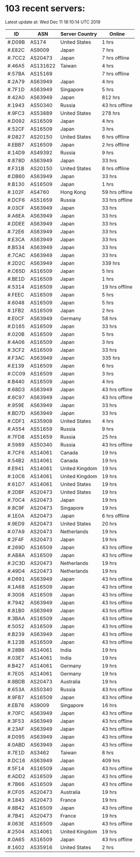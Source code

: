 # 103 recent servers:

Latest update at: Wed Dec 11 18:10:14 UTC 2019

| ID | ASN | Server Country | Online |
| -- | --- | -------------- | ------ |
| #.D09B | AS174 | United States | 1 hrs |
| #.E82C | AS9009 | Japan | 7 hrs |
| #.7CC2 | AS20473 | Japan | 7 hrs offline |
| #.46A5 | AS131622 | Taiwan | 4 hrs |
| #.57BA | AS15169 |  | 7 hrs offline |
| #.2A79 | AS63949 | Japan | 4 hrs |
| #.7F1D | AS63949 | Singapore | 5 hrs |
| #.42A0 | AS63949 | Japan | 812 hrs |
| #.1943 | AS50340 | Russia | 43 hrs offline |
| #.9FC3 | AS53889 | United States | 278 hrs |
| #.D092 | AS16509 | Japan | 4 hrs |
| #.52CF | AS16509 | Japan | 3 hrs |
| #.D827 | AS20150 | United States | 6 hrs offline |
| #.EBB7 | AS16509 | Japan | 2 hrs offline |
| #.14D9 | AS49392 | Russia | 9 hrs |
| #.878D | AS63949 | Japan | 33 hrs |
| #.F31B | AS20150 | United States | 8 hrs offline |
| #.DB60 | AS63949 | Japan | 33 hrs |
| #.B130 | AS16509 | Japan | 1 hrs |
| #.102F | AS4760 | Hong Kong | 59 hrs offline |
| #.DCF6 | AS51659 | Russia | 33 hrs offline |
| #.03CF | AS63949 | Japan | 33 hrs |
| #.A6EA | AS63949 | Japan | 33 hrs |
| #.DDEE | AS63949 | Japan | 33 hrs |
| #.72E6 | AS63949 | Japan | 33 hrs |
| #.E3CA | AS63949 | Japan | 33 hrs |
| #.B534 | AS63949 | Japan | 33 hrs |
| #.7CAC | AS63949 | Japan | 33 hrs |
| #.2D2C | AS63949 | Japan | 339 hrs |
| #.C65D | AS16509 | Japan | 5 hrs |
| #.BE1D | AS16509 | Japan | 1 hrs |
| #.5314 | AS16509 | Japan | 19 hrs offline |
| #.FEEC | AS16509 | Japan | 5 hrs |
| #.6048 | AS16509 | Japan | 5 hrs |
| #.1FB2 | AS16509 | Japan | 2 hrs |
| #.E0CF | AS63949 | Germany | 58 hrs |
| #.D165 | AS16509 | Japan | 33 hrs |
| #.020B | AS16509 | Japan | 5 hrs |
| #.4A06 | AS16509 | Japan | 3 hrs |
| #.3CF2 | AS16509 | Japan | 33 hrs |
| #.F3AC | AS63949 | Japan | 335 hrs |
| #.E139 | AS16509 | Japan | 6 hrs |
| #.CC09 | AS16509 | Japan | 3 hrs |
| #.B440 | AS16509 | Japan | 4 hrs |
| #.68D3 | AS63949 | Japan | 43 hrs offline |
| #.6C97 | AS63949 | Japan | 43 hrs offline |
| #.959E | AS63949 | Japan | 33 hrs |
| #.BD7D | AS63949 | Japan | 33 hrs |
| #.CDF1 | AS35908 | United States | 4 hrs |
| #.A554 | AS51659 | Russia | 9 hrs |
| #.7FD8 | AS51659 | Russia | 25 hrs |
| #.5989 | AS50340 | Russia | 43 hrs offline |
| #.7CF6 | AS14061 | Canada | 19 hrs |
| #.54B2 | AS14061 | Canada | 19 hrs |
| #.E941 | AS14061 | United Kingdom | 19 hrs |
| #.10C6 | AS14061 | United Kingdom | 19 hrs |
| #.61D7 | AS14061 | United States | 19 hrs |
| #.2DBF | AS20473 | United States | 19 hrs |
| #.70C4 | AS20473 | Japan | 19 hrs |
| #.8C9F | AS20473 | Singapore | 19 hrs |
| #.1E0A | AS20473 | Japan | 6 hrs offline |
| #.9ED9 | AS20473 | United States | 20 hrs |
| #.07A9 | AS20473 | Netherlands | 19 hrs |
| #.2F4F | AS20473 | Japan | 19 hrs |
| #.269D | AS16509 | Japan | 43 hrs offline |
| #.AB8A | AS16509 | Japan | 43 hrs offline |
| #.2C3D | AS20473 | Netherlands | 19 hrs |
| #.49D4 | AS20473 | Netherlands | 19 hrs |
| #.D691 | AS63949 | Japan | 43 hrs offline |
| #.1A68 | AS16509 | Japan | 43 hrs offline |
| #.3008 | AS16509 | Japan | 43 hrs offline |
| #.7942 | AS63949 | Japan | 43 hrs offline |
| #.81B0 | AS63949 | Japan | 43 hrs offline |
| #.3BAA | AS16509 | Japan | 43 hrs offline |
| #.5052 | AS16509 | Japan | 43 hrs offline |
| #.B239 | AS63949 | Japan | 43 hrs offline |
| #.123B | AS16509 | Japan | 43 hrs offline |
| #.28B6 | AS14061 | India | 19 hrs |
| #.03E7 | AS14061 | India | 19 hrs |
| #.B427 | AS14061 | Germany | 19 hrs |
| #.7E05 | AS14061 | Germany | 19 hrs |
| #.8BDB | AS20473 | Australia | 19 hrs |
| #.653A | AS50340 | Russia | 43 hrs offline |
| #.9FB7 | AS16509 | Japan | 43 hrs offline |
| #.EB76 | AS9009 | Singapore | 16 hrs |
| #.70FC | AS63949 | Japan | 43 hrs offline |
| #.3F53 | AS63949 | Japan | 43 hrs offline |
| #.23AF | AS63949 | Japan | 43 hrs offline |
| #.D095 | AS63949 | Japan | 43 hrs offline |
| #.0ABD | AS63949 | Japan | 43 hrs offline |
| #.7E1D | AS3462 | Taiwan | 8 hrs |
| #.DC16 | AS63949 | Japan | 409 hrs |
| #.5F14 | AS16509 | Japan | 43 hrs offline |
| #.ADD2 | AS16509 | Japan | 43 hrs offline |
| #.7B66 | AS16509 | Japan | 43 hrs offline |
| #.CF05 | AS20473 | Australia | 19 hrs |
| #.1843 | AS20473 | France | 19 hrs |
| #.8B42 | AS16509 | Japan | 43 hrs offline |
| #.7B41 | AS20473 | France | 19 hrs |
| #.063E | AS16509 | Japan | 43 hrs offline |
| #.2504 | AS14061 | United Kingdom | 19 hrs |
| #.0A65 | AS16509 | Japan | 43 hrs offline |
| #.1602 | AS35916 | United States | 2 hrs |

